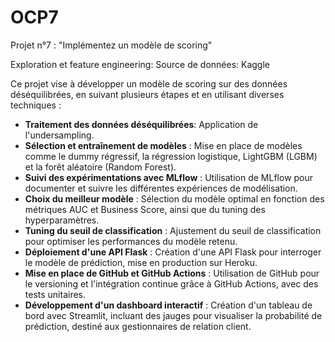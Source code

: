 # OCP7
Projet n°7 : "Implémentez un modèle de scoring"

Exploration et feature engineering:
Source de données: Kaggle

Ce projet vise à développer un modèle de scoring sur des données déséquilibrées, en suivant plusieurs étapes et en utilisant diverses techniques :

- **Traitement des données déséquilibrées**: Application de l'undersampling.
- **Sélection et entraînement de modèles** : Mise en place de modèles comme le dummy régressif, la régression logistique, LightGBM (LGBM) et la forêt aléatoire (Random Forest).
- **Suivi des expérimentations avec MLflow** : Utilisation de MLflow pour documenter et suivre les différentes expériences de modélisation.
- **Choix du meilleur modèle** : Sélection du modèle optimal en fonction des métriques AUC et Business Score, ainsi que du tuning des hyperparamètres.
- **Tuning du seuil de classification** : Ajustement du seuil de classification pour optimiser les performances du modèle retenu.
- **Déploiement d'une API Flask** : Création d'une API Flask pour interroger le modèle de prédiction, mise en production sur Heroku.
- **Mise en place de GitHub et GitHub Actions** : Utilisation de GitHub pour le versioning et l'intégration continue grâce à GitHub Actions, avec des tests unitaires.
- **Développement d'un dashboard interactif** : Création d'un tableau de bord avec Streamlit, incluant des jauges pour visualiser la probabilité de prédiction, destiné aux gestionnaires de relation client.
